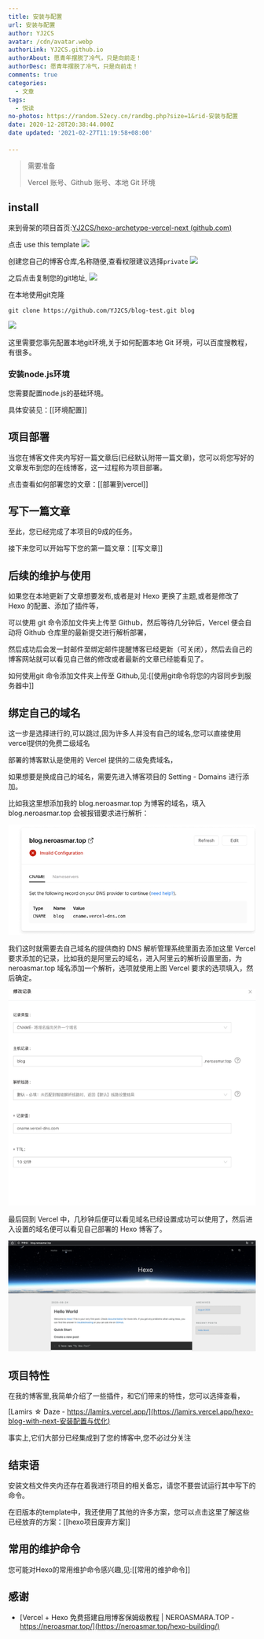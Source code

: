 ```yaml
---
title: 安装与配置
url: 安装与配置
author: YJ2CS
avatar: /cdn/avatar.webp
authorLink: YJ2CS.github.io
authorAbout: 愿青年摆脱了冷气，只是向前走！
authorDesc: 愿青年摆脱了冷气，只是向前走！
comments: true
categories:
  - 文章
tags:
  - 悦读
no-photos: https://random.52ecy.cn/randbg.php?size=1&rid-安装与配置
date: 2020-12-28T20:38:44.000Z
date updated: '2021-02-27T11:19:58+08:00'

---
```


> 需要准备
>
> Vercel 账号、Github 账号、本地 Git 环境

## install

来到骨架的项目首页:[YJ2CS/hexo-archetype-vercel-next (github.com)](https://github.com/YJ2CS/hexo-archetype-vercel-next)

点击 use this template
![](https://i.loli.net/2021/02/27/xuL7FVCq3gHEpBs.png)

创建您自己的博客仓库,名称随便,查看权限建议选择`private`
![](https://i.loli.net/2021/02/27/Jz645YTSKajhNHE.png)

之后点击复制您的git地址,
![](https://i.loli.net/2021/02/27/NDjGXiwUFW1EMnB.png)

在本地使用git克隆

```shell
git clone https://github.com/YJ2CS/blog-test.git blog
```

![](https://i.loli.net/2021/02/27/MSCmUKt3vGyW5lr.png)

这里需要您事先配置本地git环境,关于如何配置本地 Git 环境，可以百度搜教程，有很多。

### 安装node.js环境

您需要配置node.js的基础环境。

具体安装见：[[环境配置]]

## 项目部署

当您在博客文件夹内写好一篇文章后(已经默认附带一篇文章)，您可以将您写好的文章发布到您的在线博客，这一过程称为项目部署。

点击查看如何部署您的文章：[[部署到vercel]]

## 写下一篇文章

至此，您已经完成了本项目的9成的任务。

接下来您可以开始写下您的第一篇文章：[[写文章]]

## 后续的维护与使用

如果您在本地更新了文章想要发布,或者是对 Hexo 更换了主题,或者是修改了 Hexo 的配置、添加了插件等，

可以使用 git 命令添加文件夹上传至 Github，然后等待几分钟后，Vercel 便会自动将 Github 仓库里的最新提交进行解析部署，

然后成功后会发一封邮件至绑定邮件提醒博客已经更新（可关闭），然后去自己的博客网站就可以看见自己做的修改或者最新的文章已经能看见了。

如何使用git 命令添加文件夹上传至 Github,见:[[使用git命令将您的内容同步到服务器中]]

## 绑定自己的域名

这一步是选择进行的,可以跳过,因为许多人并没有自己的域名,您可以直接使用vercel提供的免费二级域名

部署的博客默认是使用的 Vercel 提供的二级免费域名，

如果想要是换成自己的域名，需要先进入博客项目的 Setting - Domains 进行添加。

比如我这里想添加我的 blog.neroasmar.top 为博客的域名，填入 blog.neroasmar.top 会被报错要求进行解析：

![要求解析](_imgs/hexo-building-7.png)

我们这时就需要去自己域名的提供商的 DNS 解析管理系统里面去添加这里 Vercel 要求添加的记录，比如我的是阿里云的域名，进入阿里云的解析设置里面，为 neroasmar.top 域名添加一个解析，选项就使用上图 Vercel 要求的选项填入，然后确定。

![img](_imgs/hexo-building-8.png)

最后回到 Vercel 中，几秒钟后便可以看见域名已经设置成功可以使用了，然后进入设置的域名便可以看见自己部署的 Hexo 博客了。

![img](_imgs/hexo-building-9.png)

## 项目特性

在我的博客里,我简单介绍了一些插件，和它们带来的特性，您可以选择查看，

[Lamirs ☆ Daze - <https://lamirs.vercel.app/](https://lamirs.vercel.app/hexo-blog-with-next-安装配置与优化)>

事实上,它们大部分已经集成到了您的博客中,您不必过分关注

## 结束语

安装文档文件夹内还存在着我进行项目的相关备忘，请您不要尝试运行其中写下的命令。

在旧版本的template中，我还使用了其他的许多方案，您可以点击这里了解这些已经放弃的方案：[[hexo项目废弃方案]]

## 常用的维护命令

您可能对Hexo的常用维护命令感兴趣,见:[[常用的维护命令]]

## 感谢

- [Vercel + Hexo 免费搭建自用博客保姆级教程 | NEROASMARA.TOP - <https://neroasmar.top/](https://neroasmar.top/hexo-building/)>
